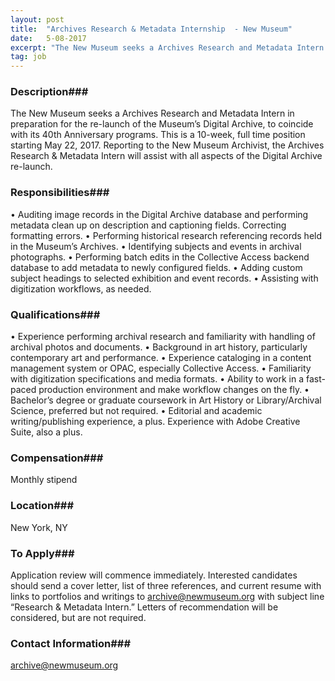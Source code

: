 ```yaml
---
layout: post
title:  "Archives Research & Metadata Internship  - New Museum"
date:   5-08-2017
excerpt: "The New Museum seeks a Archives Research and Metadata Intern in preparation for the re-launch of the Museum’s Digital Archive, to coincide with its 40th Anniversary programs. This is a 10-week, full time position starting May 22, 2017. Reporting to the New Museum Archivist, the Archives Research & Metadata Intern..."
tag: job
---
```


### Description###

The New Museum seeks a Archives Research and Metadata Intern in preparation for the re-launch of the Museum’s Digital Archive, to coincide with its 40th Anniversary programs. This is a 10-week, full time position starting May 22, 2017. Reporting to the New Museum Archivist, the Archives Research & Metadata Intern will assist with all aspects of the Digital Archive re-launch.


### Responsibilities###

•	Auditing image records in the Digital Archive database and performing metadata clean up on description and captioning fields. Correcting formatting errors.
•	Performing historical research referencing records held in the Museum’s Archives.
•	Identifying subjects and events in archival photographs.
•	Performing batch edits in the Collective Access backend database to add metadata to newly configured fields.
•	Adding custom subject headings to selected exhibition and event records.
•	Assisting with digitization workflows, as needed.



### Qualifications###

•	Experience performing archival research and familiarity with handling of archival photos and documents.
•	Background in art history, particularly contemporary art and performance.
•	Experience cataloging in a content management system or OPAC, especially Collective Access. 
•	Familiarity with digitization specifications and media formats.
•	Ability to work in a fast-paced production environment and make workflow changes on the fly. 
•	Bachelor’s degree or graduate coursework in Art History or Library/Archival Science, preferred but not required.
•	Editorial and academic writing/publishing experience, a plus. Experience with Adobe Creative Suite, also a plus.



### Compensation###

Monthly stipend


### Location###

New York, NY




### To Apply###

Application review will commence immediately. Interested candidates should send a cover letter, list of three references, and current resume with links to portfolios and writings to archive@newmuseum.org with subject line “Research & Metadata Intern.” Letters of recommendation will be considered, but are not required. 




### Contact Information###

archive@newmuseum.org

